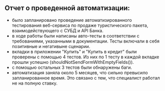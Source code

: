 ## Отчет о проведенной автоматизации:
* было запланировано проведение автоматизированного тестирования веб-сервиса по продаже туристического пакета, взаимодействующего с СУБД и API Банка.
* в ходе работы были написаны авто-тесты в соответствии с требованиями, указанными в документации. Тесты включали в себя позитивные и негативыне сценарии.
* вкладки в приложении "Купить" и "Купить в кредит" были проверены с помощью 4 тестов. Из них по 1 тесту в каждой вкладке прошли успешно (shouldNotSendFormWithEmptyFields()).
* с помощью остальных 3 тестов были обнаружены баги.
* автоматизация заняла около 5 месяцев, что сильно превысило запланированное время. Это связано с тем, что специалист работал не на полную ставку.

